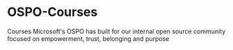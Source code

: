 # OSPO-Courses
Courses Microsoft's OSPO has built for our internal open source community focused on empowerment, trust, belonging and purpose
